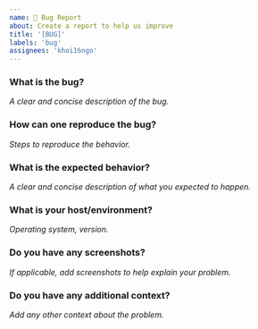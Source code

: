 ```yaml
---
name: 🐛 Bug Report
about: Create a report to help us improve
title: '[BUG]'
labels: 'bug'
assignees: 'khoi16ngo'
---
```

### What is the bug?
_A clear and concise description of the bug._

### How can one reproduce the bug?
_Steps to reproduce the behavior._

### What is the expected behavior?
_A clear and concise description of what you expected to happen._

### What is your host/environment?
_Operating system, version._

### Do you have any screenshots?
_If applicable, add screenshots to help explain your problem._

### Do you have any additional context?
_Add any other context about the problem._